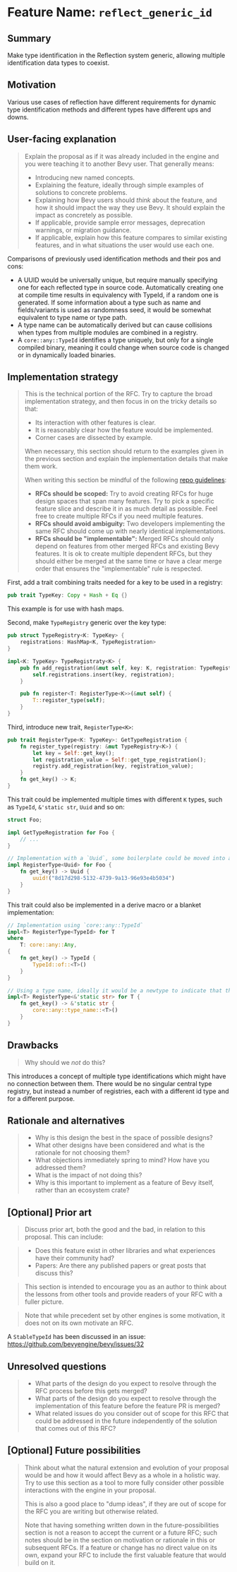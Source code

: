 # Feature Name: `reflect_generic_id`

## Summary

Make type identification in the Reflection system generic, allowing multiple identification data types to coexist.

## Motivation

Various use cases of reflection have different requirements for dynamic type identification methods and different types have different ups and downs.

## User-facing explanation

> Explain the proposal as if it was already included in the engine and you were teaching it to another Bevy user. That generally means:
> 
> - Introducing new named concepts.
> - Explaining the feature, ideally through simple examples of solutions to concrete problems.
> - Explaining how Bevy users should *think* about the feature, and how it should impact the way they use Bevy. It should explain the impact as concretely as possible.
> - If applicable, provide sample error messages, deprecation warnings, or migration guidance.
> - If applicable, explain how this feature compares to similar existing features, and in what situations the user would use each one.

Comparisons of previously used identification methods and their pos and cons:
- A UUID would be universally unique, but require manually specifying one for each reflected type in source code. Automatically creating one at compile time results in equivalency with TypeId, if a random one is generated. If some information about a type such as name and fields/variants is used as randomness seed, it would be somewhat equivalent to type name or type path.
- A type name can be automatically derived but can cause collisions when types from multiple modules are combined in a registry.
- A `core::any::TypeId` identifies a type uniquely, but only for a single compiled binary, meaning it could change when source code is changed or in dynamically loaded binaries.

## Implementation strategy

> This is the technical portion of the RFC.
> Try to capture the broad implementation strategy,
> and then focus in on the tricky details so that:
> 
> - Its interaction with other features is clear.
> - It is reasonably clear how the feature would be implemented.
> - Corner cases are dissected by example.
> 
> When necessary, this section should return to the examples given in the previous section and explain the implementation details that make them work.
> 
> When writing this section be mindful of the following [repo guidelines](https://github.com/bevyengine/rfcs):
> 
> - **RFCs should be scoped:** Try to avoid creating RFCs for huge design spaces that span many features. Try to pick a specific feature slice and describe it in as much detail as possible. Feel free to create multiple RFCs if you need multiple features.
> - **RFCs should avoid ambiguity:** Two developers implementing the same RFC should come up with nearly identical implementations.
> - **RFCs should be "implementable":** Merged RFCs should only depend on features from other merged RFCs and existing Bevy features. It is ok to create multiple dependent RFCs, but they should either be merged at the same time or have a clear merge order that ensures the "implementable" rule is respected.

First, add a trait combining traits needed for a key to be used in a registry:

```rs
pub trait TypeKey: Copy + Hash + Eq {}
```

This example is for use with hash maps.

Second, make `TypeRegistry` generic over the key type:

```rs
pub struct TypeRegistry<K: TypeKey> {
    registrations: HashMap<K, TypeRegistration>
}

impl<K: TypeKey> TypeRegistraty<K> {
    pub fn add_registration(&mut self, key: K, registration: TypeRegistration) {
        self.registrations.insert(key, registration);
    }

    pub fn register<T: RegisterType<K>>(&mut self) {
        T::register_type(self);
    }
}
```

Third, introduce new trait, `RegisterType<K>`:

```rs
pub trait RegisterType<K: TypeKey>: GetTypeRegistration {
    fn register_type(registry: &mut TypeRegistry<K>) {
        let key = Self::get_key();
        let registration_value = Self::get_type_registration();
        registry.add_registration(key, registration_value);
    }
    fn get_key() -> K;
}
```

This trait could be implemented multiple times with different `K` types, such as `TypeId`, `&'static str`, `Uuid` and so on:

```rs
struct Foo;

impl GetTypeRegistration for Foo {
    // ...
}

// Implementation with a `Uuid`, some boilerplate could be moved into a derive macro and an attribute, like a former `TypeUuid` trait
impl RegisterType<Uuid> for Foo {
    fn get_key() -> Uuid {
        uuid!("8d17d298-5132-4739-9a13-96e93e4b5034")
    }
}
```

This trait could also be implemented in a derive macro or a blanket implementation:

```rs
// Implementation using `core::any::TypeId`
impl<T> RegisterType<TypeId> for T
where
    T: core::any::Any,
{
    fn get_key() -> TypeId {
        TypeId::of::<T>()
    }
}

// Using a type name, ideally it would be a newtype to indicate that this is a type name and not just some arbitrary string
impl<T> RegisterType<&'static str> for T {
    fn get_key() -> &'static str {
        core::any::type_name::<T>()
    }
}
```

## Drawbacks

> Why should we *not* do this?

This introduces a concept of multiple type identifications which might have no connection between them. There would be no singular central type registry, but instead a number of registries, each with a different id type and for a different purpose.

## Rationale and alternatives

> - Why is this design the best in the space of possible designs?
> - What other designs have been considered and what is the rationale for not choosing them?
> - What objections immediately spring to mind? How have you addressed them?
> - What is the impact of not doing this?
> - Why is this important to implement as a feature of Bevy itself, rather than an ecosystem crate?

## \[Optional\] Prior art

> Discuss prior art, both the good and the bad, in relation to this proposal.
This can include:

> - Does this feature exist in other libraries and what experiences have their community had?
> - Papers: Are there any published papers or great posts that discuss this?

> This section is intended to encourage you as an author to think about the lessons from other tools and provide readers of your RFC with a fuller picture.

> Note that while precedent set by other engines is some motivation, it does not on its own motivate an RFC.

A `StableTypeId` has been discussed in an issue: https://github.com/bevyengine/bevy/issues/32

## Unresolved questions

> - What parts of the design do you expect to resolve through the RFC process before this gets merged?
> - What parts of the design do you expect to resolve through the implementation of this feature before the feature PR is merged?
> - What related issues do you consider out of scope for this RFC that could be addressed in the future independently of the solution that comes out of this RFC?

## \[Optional\] Future possibilities

> Think about what the natural extension and evolution of your proposal would
> be and how it would affect Bevy as a whole in a holistic way.
> Try to use this section as a tool to more fully consider other possible
> interactions with the engine in your proposal.
> 
> This is also a good place to "dump ideas", if they are out of scope for the
> RFC you are writing but otherwise related.
> 
> Note that having something written down in the future-possibilities section
> is not a reason to accept the current or a future RFC; such notes should be
> in the section on motivation or rationale in this or subsequent RFCs.
> If a feature or change has no direct value on its own, expand your RFC to include the first valuable feature that would build on it.

